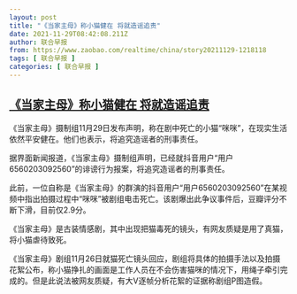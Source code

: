 ```yaml
---
layout: post
title: "《当家主母》称小猫健在 将就造谣追责"
date: 2021-11-29T08:42:08.211Z
author: 联合早报
from: https://www.zaobao.com/realtime/china/story20211129-1218118
tags: [ 联合早报 ]
categories: [ 联合早报 ]
---
```

<!--1638187800000-->
[《当家主母》称小猫健在 将就造谣追责](https://www.zaobao.com/realtime/china/story20211129-1218118)
------

<div>
<p>《当家主母》摄制组11月29日发布声明，称在剧中死亡的小猫“咪咪”，在现实生活依然平安健在。他们也表示，将追究造谣者的刑事责任。</p><p>据界面新闻报道，《当家主母》摄制组声明，已经就抖音用户“用户6560203092560”的诽谤行为报案，将追究造谣者的刑事责任。</p><p>此前，一位自称是《当家主母》的群演的抖音用户“用户6560203092560”在某视频中指出拍摄过程中“咪咪”被剧组电击死亡。该剧爆出此争议事件后，豆瓣评分不断下滑，目前仅2.9分。</p><section id="imu"><div id="dfp-ad-imu1">        </div></section><p>《当家主母》是古装情感剧，其中出现把猫毒死的镜头，有网友质疑是用了真猫，将小猫虐待致死。</p><p>《当家主母》剧组11月26日就猫死亡镜头回应，剧组将具体的拍摄手法以及拍摄花絮公布，称小猫挣扎的画面是工作人员在不会伤害猫咪的情况下，用绳子牵引完成的。但是此说法被网友质疑，有大V逐帧分析花絮的证据称剧组P图造假。<br> </p>      <div class="cx_paywall_placeholder" id="sph_cdp_40"></div>
</div>
